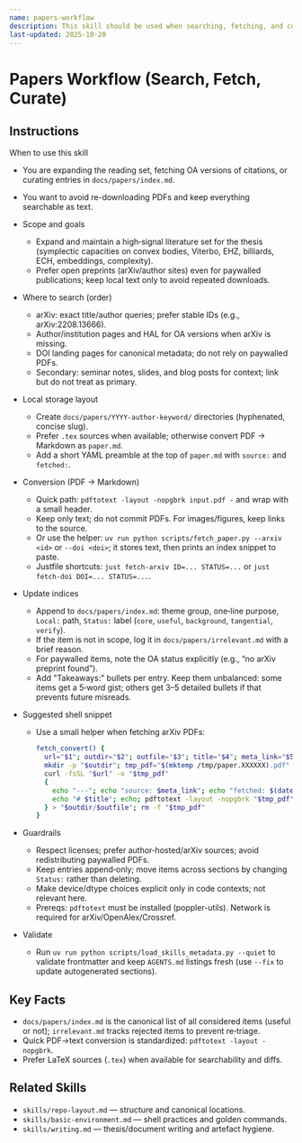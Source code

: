 ```yaml
---
name: papers-workflow
description: This skill should be used when searching, fetching, and curating papers; prefer open preprints and store text under docs/papers with index updates.
last-updated: 2025-10-20
---
```


# Papers Workflow (Search, Fetch, Curate)

## Instructions

When to use this skill
- You are expanding the reading set, fetching OA versions of citations, or curating entries in `docs/papers/index.md`.
- You want to avoid re-downloading PDFs and keep everything searchable as text.

- Scope and goals
  - Expand and maintain a high‑signal literature set for the thesis (symplectic capacities on convex bodies, Viterbo, EHZ, billiards, ECH, embeddings, complexity).
  - Prefer open preprints (arXiv/author sites) even for paywalled publications; keep local text only to avoid repeated downloads.

- Where to search (order)
  - arXiv: exact title/author queries; prefer stable IDs (e.g., arXiv:2208.13666).
  - Author/institution pages and HAL for OA versions when arXiv is missing.
  - DOI landing pages for canonical metadata; do not rely on paywalled PDFs.
  - Secondary: seminar notes, slides, and blog posts for context; link but do not treat as primary.

- Local storage layout
  - Create `docs/papers/YYYY-author-keyword/` directories (hyphenated, concise slug).
  - Prefer `.tex` sources when available; otherwise convert PDF → Markdown as `paper.md`.
  - Add a short YAML preamble at the top of `paper.md` with `source:` and `fetched:`.

- Conversion (PDF → Markdown)
  - Quick path: `pdftotext -layout -nopgbrk input.pdf -` and wrap with a small header.
  - Keep only text; do not commit PDFs. For images/figures, keep links to the source.
  - Or use the helper: `uv run python scripts/fetch_paper.py --arxiv <id>` or `--doi <doi>`; it stores text, then prints an index snippet to paste.
  - Justfile shortcuts: `just fetch-arxiv ID=... STATUS=...` or `just fetch-doi DOI=... STATUS=...`.

- Update indices
  - Append to `docs/papers/index.md`: theme group, one‑line purpose, `Local:` path, `Status:` label (`core`, `useful`, `background`, `tangential`, `verify`).
  - If the item is not in scope, log it in `docs/papers/irrelevant.md` with a brief reason.
  - For paywalled items, note the OA status explicitly (e.g., “no arXiv preprint found”).
  - Add "Takeaways:" bullets per entry. Keep them unbalanced: some items get a 5‑word gist; others get 3–5 detailed bullets if that prevents future misreads.

- Suggested shell snippet
  - Use a small helper when fetching arXiv PDFs:
    ```bash
    fetch_convert() {
      url="$1"; outdir="$2"; outfile="$3"; title="$4"; meta_link="$5"
      mkdir -p "$outdir"; tmp_pdf="$(mktemp /tmp/paper.XXXXXX).pdf"
      curl -fsSL "$url" -o "$tmp_pdf"
      {
        echo "---"; echo "source: $meta_link"; echo "fetched: $(date -u +%F)"; echo "---"
        echo "# $title"; echo; pdftotext -layout -nopgbrk "$tmp_pdf" -
      } > "$outdir/$outfile"; rm -f "$tmp_pdf"
    }
    ```

- Guardrails
  - Respect licenses; prefer author‑hosted/arXiv sources; avoid redistributing paywalled PDFs.
  - Keep entries append‑only; move items across sections by changing `Status:` rather than deleting.
  - Make device/dtype choices explicit only in code contexts; not relevant here.
  - Prereqs: `pdftotext` must be installed (poppler-utils). Network is required for arXiv/OpenAlex/Crossref.

- Validate
  - Run `uv run python scripts/load_skills_metadata.py --quiet` to validate frontmatter and keep `AGENTS.md` listings fresh (use `--fix` to update autogenerated sections).

## Key Facts
- `docs/papers/index.md` is the canonical list of all considered items (useful or not); `irrelevant.md` tracks rejected items to prevent re‑triage.
- Quick PDF→text conversion is standardized: `pdftotext -layout -nopgbrk`.
- Prefer LaTeX sources (`.tex`) when available for searchability and diffs.

## Related Skills
- `skills/repo-layout.md` — structure and canonical locations.
- `skills/basic-environment.md` — shell practices and golden commands.
- `skills/writing.md` — thesis/document writing and artefact hygiene.
